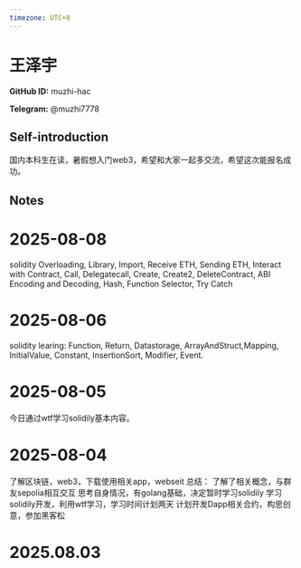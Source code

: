 ```yaml
---
timezone: UTC+8
---
```


# 王泽宇

**GitHub ID:** muzhi-hac

**Telegram:** @muzhi7778

## Self-introduction

国内本科生在读，暑假想入门web3，希望和大家一起多交流，希望这次能报名成功。

## Notes

<!-- Content_START -->
# 2025-08-08

solidity Overloading, Library, Import, Receive ETH, Sending ETH, Interact with Contract, Call, Delegatecall, Create, Create2, DeleteContract, ABI Encoding and Decoding, Hash, Function Selector, Try Catch

# 2025-08-06

solidity learing:
Function, Return, Datastorage, ArrayAndStruct,Mapping, InitialValue, Constant, InsertionSort, Modifier, Event.

# 2025-08-05

今日通过wtf学习solidily基本内容。

# 2025-08-04

了解区块链，web3，下载使用相关app，webseit
总结：
了解了相关概念，与群友sepolia相互交互
思考自身情况，有golang基础，决定暂时学习solidily
学习solidily开发，利用wtf学习，学习时间计划两天 
计划开发Dapp相关合约，构思创意，参加黑客松


# 2025.08.03


<!-- Content_END -->
